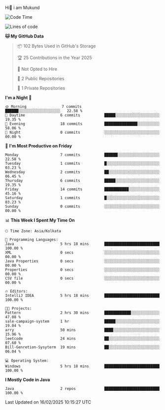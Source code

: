   Hi👋 i am Mukund
<!--
**MukundAkabari/MukundAkabari** is a ✨ _special_ ✨ repository because its `README.md` (this file) appears on your GitHub profile.

Here are some ideas to get you started:

- 🔭 I’m currently working Java
- 🌱 I’m currently learning Sping booy ,Java  ...

<!--START_SECTION:waka-->
![Code Time](http://img.shields.io/badge/Code%20Time-28%20hrs%2016%20mins-blue)

![Lines of code](https://img.shields.io/badge/From%20Hello%20World%20I%27ve%20Written-3.3%20thousand%20lines%20of%20code-blue)

**🐱 My GitHub Data** 

> 📦 102 Bytes Used in GitHub's Storage 
 > 
> 🏆 25 Contributions in the Year 2025
 > 
> 🚫 Not Opted to Hire
 > 
> 📜 2 Public Repositories 
 > 
> 🔑 1 Private Repositories 
 > 
**I'm a Night 🦉** 

```text
🌞 Morning                7 commits           ██████░░░░░░░░░░░░░░░░░░░   22.58 % 
🌆 Daytime                6 commits           █████░░░░░░░░░░░░░░░░░░░░   19.35 % 
🌃 Evening                18 commits          ███████████████░░░░░░░░░░   58.06 % 
🌙 Night                  0 commits           ░░░░░░░░░░░░░░░░░░░░░░░░░   00.00 % 
```
📅 **I'm Most Productive on Friday** 

```text
Monday                   7 commits           ██████░░░░░░░░░░░░░░░░░░░   22.58 % 
Tuesday                  1 commits           █░░░░░░░░░░░░░░░░░░░░░░░░   03.23 % 
Wednesday                2 commits           ██░░░░░░░░░░░░░░░░░░░░░░░   06.45 % 
Thursday                 6 commits           █████░░░░░░░░░░░░░░░░░░░░   19.35 % 
Friday                   14 commits          ███████████░░░░░░░░░░░░░░   45.16 % 
Saturday                 1 commits           █░░░░░░░░░░░░░░░░░░░░░░░░   03.23 % 
Sunday                   0 commits           ░░░░░░░░░░░░░░░░░░░░░░░░░   00.00 % 
```


📊 **This Week I Spent My Time On** 

```text
🕑︎ Time Zone: Asia/Kolkata

💬 Programming Languages: 
Java                     5 hrs 18 mins       █████████████████████████   100.00 % 
XML                      0 secs              ░░░░░░░░░░░░░░░░░░░░░░░░░   00.00 % 
Java Properties          0 secs              ░░░░░░░░░░░░░░░░░░░░░░░░░   00.00 % 
Properties               0 secs              ░░░░░░░░░░░░░░░░░░░░░░░░░   00.00 % 
CSV file                 0 secs              ░░░░░░░░░░░░░░░░░░░░░░░░░   00.00 % 

🔥 Editors: 
IntelliJ IDEA            5 hrs 18 mins       █████████████████████████   100.00 % 

🐱‍💻 Projects: 
Pattern                  2 hrs 30 mins       ████████████░░░░░░░░░░░░░   47.08 % 
sale-campaign-system     1 hr                █████░░░░░░░░░░░░░░░░░░░░   19.04 % 
arry                     50 mins             ████░░░░░░░░░░░░░░░░░░░░░   15.96 % 
leetcode                 24 mins             ██░░░░░░░░░░░░░░░░░░░░░░░   07.60 % 
Bill-Genretion-Sysyterm  19 mins             ██░░░░░░░░░░░░░░░░░░░░░░░   06.04 % 

💻 Operating System: 
Windows                  5 hrs 18 mins       █████████████████████████   100.00 % 
```

**I Mostly Code in Java** 

```text
Java                     2 repos             █████████████████████████   100.00 % 
```




 Last Updated on 16/02/2025 10:15:27 UTC
<!--END_SECTION:waka-->
